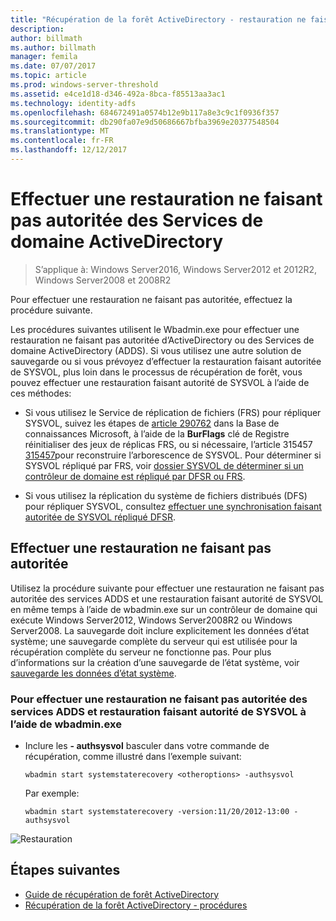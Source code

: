 ```yaml
---
title: "Récupération de la forêt ActiveDirectory - restauration ne faisant pas autorité"
description: 
author: billmath
ms.author: billmath
manager: femila
ms.date: 07/07/2017
ms.topic: article
ms.prod: windows-server-threshold
ms.assetid: e4ce1d18-d346-492a-8bca-f85513aa3ac1
ms.technology: identity-adfs
ms.openlocfilehash: 684672491a0574b12e9b117a8e3c9c1f0936f357
ms.sourcegitcommit: db290fa07e9d50686667bfba3969e20377548504
ms.translationtype: MT
ms.contentlocale: fr-FR
ms.lasthandoff: 12/12/2017
---
```

# <a name="performing-a-nonauthoritative-restore-of-active-directory-domain-services"></a>Effectuer une restauration ne faisant pas autoritée des Services de domaine ActiveDirectory 

>S’applique à: Windows Server2016, Windows Server2012 et 2012R2, Windows Server2008 et 2008R2
 
 Pour effectuer une restauration ne faisant pas autoritée, effectuez la procédure suivante.  
  
 Les procédures suivantes utilisent le Wbadmin.exe pour effectuer une restauration ne faisant pas autoritée d’ActiveDirectory ou des Services de domaine ActiveDirectory (ADDS). Si vous utilisez une autre solution de sauvegarde ou si vous prévoyez d’effectuer la restauration faisant autoritée de SYSVOL, plus loin dans le processus de récupération de forêt, vous pouvez effectuer une restauration faisant autorité de SYSVOL à l’aide de ces méthodes:  
  
-   Si vous utilisez le Service de réplication de fichiers (FRS) pour répliquer SYSVOL, suivez les étapes de [article 290762](https://go.microsoft.com/fwlink/?LinkId=148443) dans la Base de connaissances Microsoft, à l’aide de la **BurFlags** clé de Registre réinitialiser des jeux de réplicas FRS, ou si nécessaire, l’article 315457 [315457](https://support.microsoft.com/kb/315457)pour reconstruire l’arborescence de SYSVOL. Pour déterminer si SYSVOL répliqué par FRS, voir [dossier SYSVOL de déterminer si un contrôleur de domaine est répliqué par DFSR ou FRS](https://msdn.microsoft.com/en-us/library/windows/desktop/cc507518.aspx#determining_whether_a_domain_controller_s_sysvol_folder_is_replicated_by_dfsr_or_frs).  
  
-   Si vous utilisez la réplication du système de fichiers distribués (DFS) pour répliquer SYSVOL, consultez [effectuer une synchronisation faisant autoritée de SYSVOL répliqué DFSR](AD-Forest-Recovery-Authoritative-Recovery-SYSVOL.md).  
  
 
## <a name="performing-a-nonauthoritative-restore"></a>Effectuer une restauration ne faisant pas autoritée  
 Utilisez la procédure suivante pour effectuer une restauration ne faisant pas autoritée des services ADDS et une restauration faisant autorité de SYSVOL en même temps à l’aide de wbadmin.exe sur un contrôleur de domaine qui exécute Windows Server2012, Windows Server2008R2 ou Windows Server2008. La sauvegarde doit inclure explicitement les données d’état système; une sauvegarde complète du serveur qui est utilisée pour la récupération complète du serveur ne fonctionne pas. Pour plus d’informations sur la création d’une sauvegarde de l’état système, voir [sauvegarde les données d’état système](AD-Forest-Recovery-Backing-up-System-State.md).  
  
### <a name="to-perform-a-nonauthoritative-restore-of-ad-ds-and-authoritative-restore-of-sysvol-using-wbadminexe"></a>Pour effectuer une restauration ne faisant pas autoritée des services ADDS et restauration faisant autorité de SYSVOL à l’aide de wbadmin.exe  
  
-   Inclure les **- authsysvol** basculer dans votre commande de récupération, comme illustré dans l’exemple suivant:  
  
    ```  
    wbadmin start systemstaterecovery <otheroptions> -authsysvol  
    ```  
  
     Par exemple:  
  
    ```  
    wbadmin start systemstaterecovery -version:11/20/2012-13:00 -authsysvol  
    ```  
  
 ![Restauration](media/AD-Forest-Recovery-Nonauthoritative-Restore/nonauth.png)

## <a name="next-steps"></a>Étapes suivantes

- [Guide de récupération de forêt ActiveDirectory](AD-Forest-Recovery-Guide.md)
- [Récupération de la forêt ActiveDirectory - procédures](AD-Forest-Recovery-Procedures.md)
